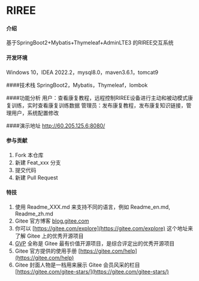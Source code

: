 # RIREE

#### 介绍
基于SpringBoot2+Mybatis+Thymeleaf+AdminLTE3 的RIREE交互系统

#### 开发环境
Windows 10，IDEA 2022.2，mysql8.0，maven3.6.1，tomcat9

####技术栈
SpringBoot2，Mybatis，Thymeleaf，lombok

####功能分析
用户：查看康复教程，远程控制RIREE设备进行主动和被动模式康复训练，实时查看康复训练数据
管理员：发布康复教程，发布康复知识链接，管理用户，系统配置修改

####演示地址
http://60.205.125.6:8080/

#### 参与贡献

1.  Fork 本仓库
2.  新建 Feat_xxx 分支
3.  提交代码
4.  新建 Pull Request


#### 特技

1.  使用 Readme\_XXX.md 来支持不同的语言，例如 Readme\_en.md, Readme\_zh.md
2.  Gitee 官方博客 [blog.gitee.com](https://blog.gitee.com)
3.  你可以 [https://gitee.com/explore](https://gitee.com/explore) 这个地址来了解 Gitee 上的优秀开源项目
4.  [GVP](https://gitee.com/gvp) 全称是 Gitee 最有价值开源项目，是综合评定出的优秀开源项目
5.  Gitee 官方提供的使用手册 [https://gitee.com/help](https://gitee.com/help)
6.  Gitee 封面人物是一档用来展示 Gitee 会员风采的栏目 [https://gitee.com/gitee-stars/](https://gitee.com/gitee-stars/)
